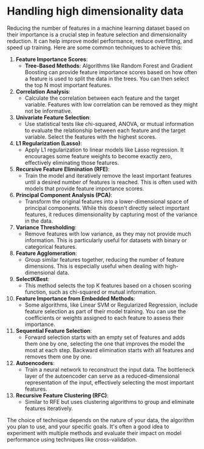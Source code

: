 # Handling high dimensionality data

Reducing the number of features in a machine learning dataset based on their importance is a crucial step in feature selection and dimensionality reduction. It can help improve model performance, reduce overfitting, and speed up training. Here are some common techniques to achieve this:

1. **Feature Importance Scores**:
   - **Tree-Based Methods**: Algorithms like Random Forest and Gradient Boosting can provide feature importance scores based on how often a feature is used to split the data in the trees. You can then select the top N most important features.
2. **Correlation Analysis**:
   - Calculate the correlation between each feature and the target variable. Features with low correlation can be removed as they might not be informative.
3. **Univariate Feature Selection**:
   - Use statistical tests like chi-squared, ANOVA, or mutual information to evaluate the relationship between each feature and the target variable. Select the features with the highest scores.
4. **L1 Regularization (Lasso)**:
   - Apply L1 regularization to linear models like Lasso regression. It encourages some feature weights to become exactly zero, effectively eliminating those features.
5. **Recursive Feature Elimination (RFE)**:
   - Train the model and iteratively remove the least important features until a desired number of features is reached. This is often used with models that provide feature importance scores.
6. **Principal Component Analysis (PCA)**:
   - Transform the original features into a lower-dimensional space of principal components. While this doesn't directly select important features, it reduces dimensionality by capturing most of the variance in the data.
7. **Variance Thresholding**:
   - Remove features with low variance, as they may not provide much information. This is particularly useful for datasets with binary or categorical features.
8. **Feature Agglomeration**:
   - Group similar features together, reducing the number of feature dimensions. This is especially useful when dealing with high-dimensional data.
9. **SelectKBest**:
   - This method selects the top K features based on a chosen scoring function, such as chi-squared or mutual information.
10. **Feature Importance from Embedded Methods**:
    - Some algorithms, like Linear SVM or Regularized Regression, include feature selection as part of their model training. You can use the coefficients or weights assigned to each feature to assess their importance.
11. **Sequential Feature Selection**:
    - Forward selection starts with an empty set of features and adds them one by one, selecting the one that improves the model the most at each step. Backward elimination starts with all features and removes them one by one.
12. **Autoencoders**:
    - Train a neural network to reconstruct the input data. The bottleneck layer of the autoencoder can serve as a reduced-dimensional representation of the input, effectively selecting the most important features.
13. **Recursive Feature Clustering (RFC)**:
    - Similar to RFE but uses clustering algorithms to group and eliminate features iteratively.

The choice of technique depends on the nature of your data, the algorithm you plan to use, and your specific goals. It's often a good idea to experiment with multiple methods and evaluate their impact on model performance using techniques like cross-validation.

